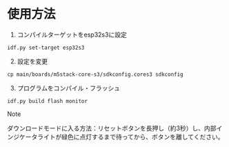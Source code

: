 # 使用方法


1. コンパイルターゲットをesp32s3に設定

```shell
idf.py set-target esp32s3
```

2. 設定を変更

```shell
cp main/boards/m5stack-core-s3/sdkconfig.cores3 sdkconfig
```

3. プログラムをコンパイル・フラッシュ

```shell
idf.py build flash monitor
```

> [!NOTE]
> ダウンロードモードに入る方法：リセットボタンを長押し（約3秒）し、内部インジケータライトが緑色に点灯するまで待ってから、ボタンを離してください。


 
